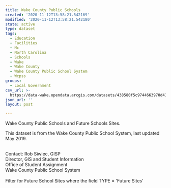 ```yaml
---
title: Wake County Public Schools
created: '2020-11-12T13:58:21.542169'
modified: '2020-11-12T13:58:21.542180'
state: active
type: dataset
tags:
  - Education
  - Facilities
  - Nc
  - North Carolina
  - Schools
  - Wake
  - Wake County
  - Wake County Public School System
  - Wcpss
groups:
  - Local Government
csv_url: >-
  https://data-wake.opendata.arcgis.com/datasets/438580f5c9744663970d41773faeab10_0.csv?outSR=%7B%22latestWkid%22%3A2264%2C%22wkid%22%3A102719%7D
json_url: ''
layout: post

---
```

<div>Wake County Public Schools and Future Schools Sites.

This dataset is from the Wake County Public School System, last updated May 2019.</div><div><br /></div><div>Contact: Rob Siwiec, GISP</div><div>Director, GIS and Student Information</div><div>Office of Student Assignment</div><div>Wake County Public School System</div><div><br /></div><div>Filter for Future School Sites where the field TYPE = 'Future Sites'</div>
